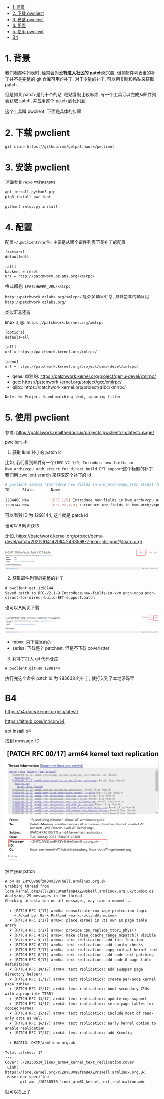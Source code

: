 
<!-- @import "[TOC]" {cmd="toc" depthFrom=1 depthTo=6 orderedList=false} -->

<!-- code_chunk_output -->

- [1. 背景](#1-背景)
- [2. 下载 pwclient](#2-下载-pwclient)
- [3. 安装 pwclient](#3-安装-pwclient)
- [4. 配置](#4-配置)
- [5. 使用 pwclient](#5-使用-pwclient)
- [B4](#b4)

<!-- /code_chunk_output -->

# 1. 背景

我们看邮件列表时, 经常会对**没有进入社区的 patch**感兴趣. 但是邮件列表里的补丁并不是完整的 git 仓库可用的补丁. 对于少量的补丁, 可以用复制和粘贴来获取 patch.

但是如果 patch 是几十个的话, 粘贴复制比较麻烦. 有一个工具可以完成从邮件列表获取 patch, 并应用这个 patch 到代码里.

这个工具叫 pwclient, 下面是具体的步骤

# 2. 下载 pwclient

```
git clone https://github.com/getpatchwork/pwclient
```

# 3. 安装 pwclient

详细参看 repo 中的`README`

```
apt install python3-pip
pip3 install pwclient

python3 setup.py install
```

# 4. 配置

配置`~/.pwclientrc`文件, 主要是从哪个邮件列表下载补丁的配置

```
[options]
default=all

[all]
backend = reset
url = http://patchwork.ozlabs.org/xmlrpc/
```

格式都是: `$PATCHWORK_URL/xmlrpc`

`http://patchwork.ozlabs.org/xmlrpc/` 是众多项目汇总, 具体包含的项目见 `http://patchwork.ozlabs.org/`

类似汇总还有

linux 汇总: `https://patchwork.kernel.org/xmlrpc`

```
[options]
default=all

[all]
url = https://patchwork.kernel.org/xmlrpc/

[qemu]
url = https://patchwork.kernel.org/project/qemu-devel/xmlrpc/
```

* qemu 单独的: https://patchwork.kernel.org/project/qemu-devel/xmlrpc/
* gcc: https://patchwork.kernel.org/project/gcc/xmlrpc/
* glibc: https://patchwork.kernel.org/project/glibc/xmlrpc/

`Note: No Project found matching lkml, ignoring filter`

# 5. 使用 pwclient

参考: https://patchwork.readthedocs.io/projects/pwclient/en/latest/usage/

pwclient -h

1. 获取 lkml 补丁的 patch id

比如, 我们看到邮件有一个`[RFC V2 1/9] Introduce new fields in kvm_arch/vcpu_arch struct for direct build EPT support`这个标题的补丁. 我们用 pwclient search 来获取这个补丁的 id

```bash
# pwclient search "Introduce new fields in kvm_arch/vcpu_arch struct for direct build EPT support"
ID      State        Name
--      -----        ----
1284460 New          [RFC,1/9] Introduce new fields in kvm_arch/vcpu_arch struct for direct build EPT support
1298144 New          [RFC,V2,1/9] Introduce new fields in kvm_arch/vcpu_arch struct for direct build EPT support
```

可以看到 ID 为 1298144, 这个就是 patch id

也可以从网页获取

比如, https://patchwork.kernel.org/project/qemu-devel/patch/20210914142004.2433568-2-jean-philippe@linaro.org/

![2021-09-23-18-34-51.png](./images/2021-09-23-18-34-51.png)

2. 获取邮件列表的完整的补丁

```
# pwclient get 1298144
Saved patch to RFC-V2-1-9-Introduce-new-fields-in-kvm_arch-vcpu_arch-struct-for-direct-build-EPT-support.patch
```

也可以从网页下载

![2021-09-23-18-37-01.png](./images/2021-09-23-18-37-01.png)

* mbox: 只下载当前的
* series: 下载整个 patchset, 但是不下载 coverletter

3. 将补丁打入 git 代码仓库

```
# pwclient git-am 1298144
```

执行完这个命令 patch id 为 983638 的补丁, 就打入到了本地源码里


# B4

https://b4.docs.kernel.org/en/latest/

https://github.com/mricon/b4

apt install b4

找到 message-ID

![2024-02-28-10-35-53.png](./images/2024-02-28-10-35-53.png)

然后获取 patch

```
# b4 am ZHYCUVa8fzmB4XZV@shell.armlinux.org.uk
Grabbing thread from lore.kernel.org/all/ZHYCUVa8fzmB4XZV@shell.armlinux.org.uk/t.mbox.gz
Analyzing 29 messages in the thread
Checking attestation on all messages, may take a moment...
---
  ✗ [PATCH RFC 1/17] arm64: consolidate rox page protection logic
    + Acked-by: Mark Rutland <mark.rutland@arm.com>
  ✗ [PATCH RFC 2/17] arm64: place kernel in its own L0 page table entry
  ✗ [PATCH RFC 3/17] arm64: provide cpu_replace_ttbr1_phys()
  ✗ [PATCH RFC 4/17] arm64: make clean_dcache_range_nopatch() visible
  ✗ [PATCH RFC 5/17] arm64: text replication: add init function
  ✗ [PATCH RFC 6/17] arm64: text replication: add sanity checks
  ✗ [PATCH RFC 7/17] arm64: text replication: copy initial kernel text
  ✗ [PATCH RFC 8/17] arm64: text replication: add node text patching
  ✗ [PATCH RFC 9/17] arm64: text replication: add node 0 page table definitions
  ✗ [PATCH RFC 10/17] arm64: text replication: add swapper page directory helpers
  ✗ [PATCH RFC 11/17] arm64: text replication: create per-node kernel page tables
  ✗ [PATCH RFC 12/17] arm64: text replication: boot secondary CPUs with appropriate TTBR1
  ✗ [PATCH RFC 13/17] arm64: text replication: update cnp support
  ✗ [PATCH RFC 14/17] arm64: text replication: setup page tables for copied kernel
  ✗ [PATCH RFC 15/17] arm64: text replication: include most of read-only data as well
  ✗ [PATCH RFC 16/17] arm64: text replication: early kernel option to enable replication
  ✗ [PATCH RFC 17/17] arm64: text replication: add Kconfig
  ---
  ✗ BADSIG: DKIM/armlinux.org.uk
---
Total patches: 17
---
Cover: ./20230530_linux_arm64_kernel_text_replication.cover
 Link: https://lore.kernel.org/r/ZHYCUVa8fzmB4XZV@shell.armlinux.org.uk
 Base: not specified
       git am ./20230530_linux_arm64_kernel_text_replication.mbx
```

就可以打上了